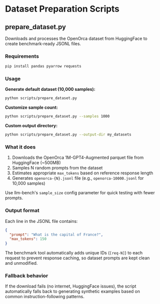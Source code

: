 # Dataset Preparation Scripts

## prepare_dataset.py

Downloads and processes the OpenOrca dataset from HuggingFace to create benchmark-ready JSONL files.

### Requirements

```bash
pip install pandas pyarrow requests
```

### Usage

**Generate default dataset (10,000 samples):**
```bash
python scripts/prepare_dataset.py
```

**Customize sample count:**
```bash
python scripts/prepare_dataset.py --samples 1000
```

**Custom output directory:**
```bash
python scripts/prepare_dataset.py --output-dir my_datasets
```

### What it does

1. Downloads the OpenOrca 1M-GPT4-Augmented parquet file from HuggingFace (~500MB)
2. Samples N random prompts from the dataset
3. Estimates appropriate `max_tokens` based on reference response length
4. Generates `openorca-{N}.jsonl` file (e.g., `openorca-10000.jsonl` for 10,000 samples)

Use llm-bench's `sample_size` config parameter for quick testing with fewer prompts.

### Output format

Each line in the JSONL file contains:
```json
{
  "prompt": "What is the capital of France?",
  "max_tokens": 150
}
```

The benchmark tool automatically adds unique IDs (`[req-N]`) to each request to prevent response caching, so dataset prompts are kept clean and unmodified.

### Fallback behavior

If the download fails (no internet, HuggingFace issues), the script automatically falls back to generating synthetic examples based on common instruction-following patterns.
